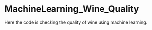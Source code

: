 # MachineLearning_Wine_Quality
Here the code is checking the quality of wine using machine learning.
